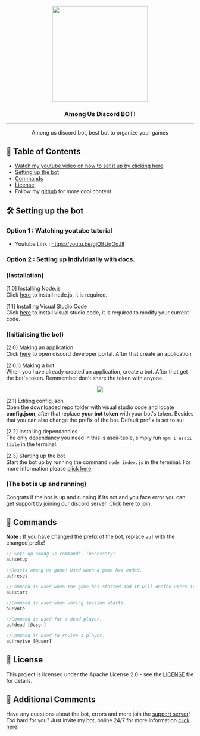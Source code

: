 <p align="center">
  <img width="256" height="256" src="https://cdn.discordapp.com/icons/753867179048304750/a_fd5ccd63f6dddf6cc905623d54cfa0f6.png?size=512">
</p>
  
<h3 align="center">Among Us Discord BOT!</h3>

<div align="center">

</div>

---

<p align="center"> Among us discord bot, best bot to organize your games
    <br> 
</p>


## 📝 Table of Contents 

+ [Watch my youtube video on how to set it up by clicking here](https://youtu.be/giQBUqOoJlI)
+ [Setting up the bot](https://github.com/reconlx/amongus-discord-bot/blob/main/README.md#-setting-up-the-bot)
+ [Commands](https://github.com/reconlx/amongus-discord-bot/blob/main/README.md#-commands)
+ [License](https://github.com/reconlx/amongus-discord-bot/blob/main/LICENCE)
+ Follow my [github](https://github.com/reconlx) for more cool content

## 🛠 Setting up the bot 

### Option 1 : Watching youtube tutorial
- Youtube Link : https://youtu.be/giQBUqOoJlI<br />

### Option 2 : Setting up individually with docs.

### (Installation)
[1.0] Installing Node.js<br>
Click [here](https://nodejs.org/en/) to install node.js, it is required.<br>

[1.1] Installing Visual Studio Code<br>
Click [here](https://code.visualstudio.com/) to install visual studio code, it is required to modify your current code.

### (Initialising the bot)
[2.0] Making an application <br>
Click [here](https://discord.com/developers) to open discord developer portal. After that create an application

[2.0.1] Making a bot <br>
When you have already created an application, create a bot. After that get the bot's token. Remmember don't share the token with anyone.
<p align="center">
  <img src="https://cdn.discordapp.com/attachments/728829095013515294/734288747050303519/Untitled_Artwork.jpg?size=512">
</p>

[2.1] Editing config.json <br>
Open the downloaded repo folder with visual studio code and locate **config.json**, after that replace **your bot token** with your bot's token. Besides that you can also change the prefix of the bot. Default prefix is set to `au!`

[2.2] Installing dependancies <br>
The only dependancy you need in this is ascii-table, simply run `npm i ascii table` in the terminal.

[2.3] Starting up the bot <br>
Start the bot up by running the command `node index.js` in the terminal. For more information please [click here](https://github.com/reconlx/discord.js-tutorials/tree/recon-handler#command-handler).

### (The bot is up and running)
Congrats if the bot is up and running if its not and you face error you can get support by joining our discord server. [Click here to join](https://discord.gg/xCCpfth).

## 📜 Commands
**Note :** If you have changed the prefix of the bot, replace `au!` with the changed prefix!
```js
// Sets up among us commands. (necessary)
au!setup

//Resets among us game! Used when a game has ended.
au!reset

//Command is used when the game has started and it will deafen users in the call.
au!start

//Command is used when voting session starts.
au!vote

//Command is used for a dead player.
au!dead [@user]

//Command is used to revive a player.
au!revive [@user]
```
## 📄 License
This project is licensed under the Apache License 2.0 - see the [LICENSE](https://github.com/reconlx/amongus-discord-bot/blob/main/LICENCE) file for details.

## 🎫 Additional Comments
Have any questions about the bot, errors and more join the [support server](https://discord.gg/xCCpfth)! <br>
Too hard for you? Just invite my bot, online 24/7 for more information [click here](https://bit.ly/zexdiscordbot)!
